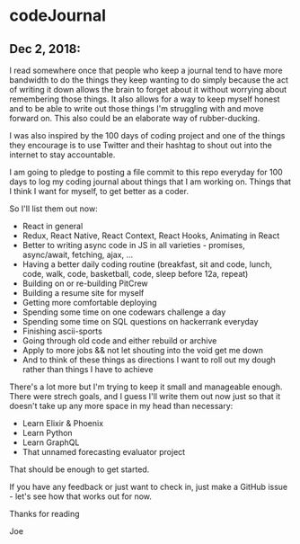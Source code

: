 # codeJournal

## Dec 2, 2018:

I read somewhere once that people who keep a journal tend to have more bandwidth to do the things they keep wanting to do simply because the act of writing it down allows the brain to forget about it without worrying about remembering those things. It also allows for a way to keep myself honest and to be able to write out those things I'm struggling with and move forward on. This also could be an elaborate way of rubber-ducking.

I was also inspired by the 100 days of coding project and one of the things they encourage is to use Twitter and their hashtag to shout out into the internet to stay accountable.

I am going to pledge to posting a file commit to this repo everyday for 100 days to log my coding journal about things that I am working on. Things that I think I want for myself, to get better as a coder.


So I'll list them out now:

- React in general
- Redux, React Native, React Context, React Hooks, Animating in React
- Better to writing async code in JS in all varieties - promises, async/await, fetching, ajax, ...
- Having a better daily coding routine (breakfast, sit and code, lunch, code, walk, code, basketball, code, sleep before 12a, repeat)
- Building on or re-building PitCrew
- Building a resume site for myself
- Getting more comfortable deploying
- Spending some time on one codewars challenge a day
- Spending some time on SQL questions on hackerrank everyday
- Finishing ascii-sports
- Going through old code and either rebuild or archive
- Apply to more jobs && not let shouting into the void get me down
- And to think of these things as directions I want to roll out my dough rather than things I have to achieve

There's a lot more but I'm trying to keep it small and manageable enough. There were strech goals, and I guess I'll write them out now just so that it doesn't take up any more space in my head than necessary:

- Learn Elixir & Phoenix
- Learn Python
- Learn GraphQL
- That unnamed forecasting evaluator project

That should be enough to get started.

If you have any feedback or just want to check in, just make a GitHub issue - let's see how that works out for now.

Thanks for reading


Joe
